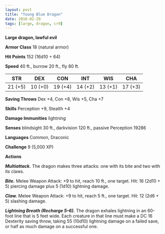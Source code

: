 ```yaml
---
layout: post
title: "Young Blue Dragon"
date: 2016-02-29
tags: [large, dragon, cr9]
---
```


**Large dragon, lawful evil**

**Armor Class** 18 (natural armor)

**Hit Points** 152 (16d10 + 64)

**Speed** 40 ft., burrow 20 ft., fly 80 ft.

|   STR   |   DEX   |   CON   |   INT   |   WIS   |   CHA   |
|:-----:|:-----:|:-----:|:-----:|:-----:|:-----:|
| 21 (+5) | 10 (+0) | 19 (+4) | 14 (+2) | 13 (+1) | 17 (+3) |

**Saving Throws** Dex +4, Con +8, Wis +5, Cha +7 

**Skills** Perception +9, Stealth +4 

**Damage Immunities** lightning 

**Senses** blindsight 30 ft., darkvision 120 ft., passive Perception 19286 

**Languages** Common, Draconic 

**Challenge** 9 (5,000 XP)

**Actions** 

***Multiattack.*** The dragon makes three attacks: one with its bite and two with its claws. 

***Bite.*** Melee Weapon Attack: +9 to hit, reach 10 ft., one target. Hit: 16 (2d10 + 5) piercing damage plus 5 (1d10) lightning damage. 

***Claw.*** Melee Weapon Attack: +9 to hit, reach 5 ft., one target. Hit: 12 (2d6 + 5) slashing damage. 

***Lightning Breath (Recharge 5–6).*** The dragon exhales lightning in an 60-foot line that is 5 feet wide. Each creature in that line must make a DC 16 Dexterity saving throw, taking 55 (10d10) lightning damage on a failed save, or half as much damage on a successful one.